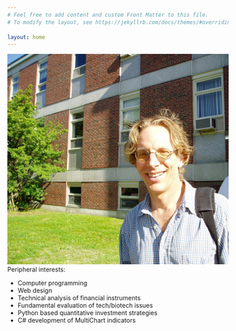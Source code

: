 ```yaml
---
# Feel free to add content and custom Front Matter to this file.
# To modify the layout, see https://jekyllrb.com/docs/themes/#overriding-theme-defaults

layout: home
---
```


<img src="/image/chris.alt.jpg" alt="chris">

<br>
Peripheral interests:
<ul>
  <li>Computer programming</li>
  <li>Web design</li>
  <li>Technical analysis of financial instruments</li>
  <li>Fundamental evaluation of tech/biotech issues</li>
  <li>Python based quantitative investment strategies</li>
  <li>C# development of MultiChart indicators</li>
</ul>
